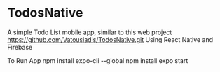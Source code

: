 # TodosNative
A simple Todo List mobile app, similar to this web project https://github.com/Vatousiadis/TodosNative.git Using React Native and Firebase

To Run App
npm install expo-cli --global
npm install
expo start
